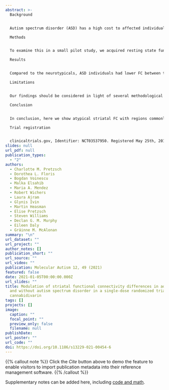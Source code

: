 ```yaml
---
abstract: >-
  Background


  Autism spectrum disorder (ASD) has a high cost to affected individuals and society, but treatments for core symptoms are lacking. To expand intervention options, it is crucial to gain a better understanding of potential treatment targets, and their engagement, in the brain. For instance, the striatum (caudate, putamen, and nucleus accumbens) plays a central role during development and its (atypical) functional connectivity (FC) may contribute to multiple ASD symptoms. We have previously shown, in the adult autistic and neurotypical brain, the non-intoxicating cannabinoid cannabidivarin (CBDV) alters the balance of striatal ‘excitatory–inhibitory’ metabolites, which help regulate FC, but the effects of CBDV on (atypical) striatal FC are unknown.

  Methods


  To examine this in a small pilot study, we acquired resting state functional magnetic resonance imaging data from 28 men (15 neurotypicals, 13 ASD) on two occasions in a repeated-measures, double-blind, placebo-controlled study. We then used a seed-based approach to (1) compare striatal FC between groups and (2) examine the effect of pharmacological probing (600 mg CBDV/matched placebo) on atypical striatal FC in ASD. Visits were separated by at least 13 days to allow for drug washout.

  Results


  Compared to the neurotypicals, ASD individuals had lower FC between the ventral striatum and frontal and pericentral regions (which have been associated with emotion, motor, and vision processing). Further, they had higher intra-striatal FC and higher putamenal FC with temporal regions involved in speech and language. In ASD, CBDV reduced hyperconnectivity to the neurotypical level.

  Limitations


  Our findings should be considered in light of several methodological aspects, in particular our participant group (restricted to male adults), which limits the generalizability of our findings to the wider and heterogeneous ASD population.

  Conclusion


  In conclusion, here we show atypical striatal FC with regions commonly associated with ASD symptoms. We further provide preliminary proof of concept that, in the adult autistic brain, acute CBDV administration can modulate atypical striatal circuitry towards neurotypical function. Future studies are required to determine whether modulation of striatal FC is associated with a change in ASD symptoms.

  Trial registration


  clinicaltrials.gov, Identifier: NCT03537950. Registered May 25th, 2018—Retrospectively registered, https://clinicaltrials.gov/ct2/show/NCT03537950?term=NCT03537950&draw=2&rank=1.
slides: null
url_pdf: null
publication_types:
  - "2"
authors:
  - Charlotte M. Pretzsch
  - Dorothea L. Floris
  - Bogdan Voinescu
  - Malka Elsahib
  - Maria A. Mendez
  - Robert Wichers
  - Laura Ajram
  - Glynis Ivin
  - Martin Heasman
  - Elise Pretzsch
  - Steven Williams
  - Declan G. M. Murphy
  - Eileen Daly
  - Gráinne M. McAlonan
summary: "\n"
url_dataset: ""
url_project: ""
author_notes: []
publication_short: ""
url_source: ""
url_video: ""
publication: Molecular Autism 12, 49 (2021)
featured: false
date: 2021-01-05T00:00:00.000Z
url_slides: ""
title: Modulation of striatal functional connectivity differences in adults with
  and without autism spectrum disorder in a single-dose randomized trial of
  cannabidivarin
tags: []
projects: []
image:
  caption: ""
  focal_point: ""
  preview_only: false
  filename: null
publishDate: 
url_poster: ""
url_code: ""
doi: https://doi.org/10.1186/s13229-021-00454-6
---
```


{{% callout note %}}
Click the _Cite_ button above to demo the feature to enable visitors to import publication metadata into their reference management software.
{{% /callout %}}

Supplementary notes can be added here, including [code and math](https://wowchemy.com/docs/content/writing-markdown-latex/).

